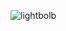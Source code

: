 ![lightbolb](https://github.com/azizbo50/3d-light-bulb/assets/61210415/26a26631-7b37-4d6d-9685-ac42bbb74106)
